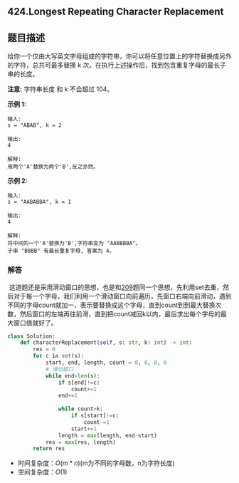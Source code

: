 ## 424.Longest Repeating Character Replacement

## 题目描述

给你一个仅由大写英文字母组成的字符串，你可以将任意位置上的字符替换成另外的字符，总共可最多替换 k 次。在执行上述操作后，找到包含重复字母的最长子串的长度。

**注意:**
字符串长度 和 k 不会超过 104。

**示例 1:**

```
输入:
s = "ABAB", k = 2

输出:
4

解释:
用两个'A'替换为两个'B',反之亦然。
```


**示例 2:**

```
输入:
s = "AABABBA", k = 1

输出:
4

解释:
将中间的一个'A'替换为'B',字符串变为 "AABBBBA"。
子串 "BBBB" 有最长重复字母, 答案为 4。
```



### 解答

​	这道题还是采用滑动窗口的思想，也是和[209](https://github.com/zhangxiaoyidog/leetcode/blob/master/problems/209.Minimum_Size_Subarray_Sum/README.md)题同一个思想，先利用set去重，然后对于每一个字母，我们利用一个滑动窗口向前遍历，先窗口右端向前滑动，遇到不同的字母count就加一，表示要替换成这个字母，直到count到到最大替换次数，然后窗口的左端再往前滑，直到把count减回k以内，最后求出每个字母的最大窗口值就好了。

```python
class Solution:
    def characterReplacement(self, s: str, k: int) -> int:
        res = 0
        for c in set(s):
            start, end, length, count = 0, 0, 0, 0
            # 滑动窗口
            while end<len(s):
                if s[end]!=c:
                    count+=1
                end+=1
                
                while count>k:
                    if s[start]!=c:
                        count-=1
                    start+=1
                length = max(length, end-start)
            res = max(res, length)
        return res
```

- 时间复杂度：$O(m*n)$(m为不同的字母数，n为字符长度)
- 空间复杂度：$O(1)$	
